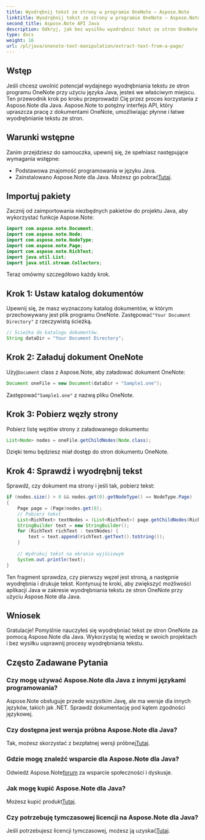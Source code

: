 ```yaml
---
title: Wyodrębnij tekst ze strony w programie OneNote — Aspose.Note
linktitle: Wyodrębnij tekst ze strony w programie OneNote — Aspose.Note
second_title: Aspose.Note API Java
description: Odkryj, jak bez wysiłku wyodrębnić tekst ze stron OneNote za pomocą Aspose.Note dla Java. Usprawnij swoje procesy dzięki temu kompleksowemu przewodnikowi krok po kroku.
type: docs
weight: 16
url: /pl/java/onenote-text-manipulation/extract-text-from-a-page/
---
```

## Wstęp
Jeśli chcesz uwolnić potencjał wydajnego wyodrębniania tekstu ze stron programu OneNote przy użyciu języka Java, jesteś we właściwym miejscu. Ten przewodnik krok po kroku przeprowadzi Cię przez proces korzystania z Aspose.Note dla Java. Aspose.Note to potężny interfejs API, który upraszcza pracę z dokumentami OneNote, umożliwiając płynne i łatwe wyodrębnianie tekstu ze stron.
## Warunki wstępne
Zanim przejdziesz do samouczka, upewnij się, że spełniasz następujące wymagania wstępne:
- Podstawowa znajomość programowania w języku Java.
-  Zainstalowano Aspose.Note dla Java. Możesz go pobrać[Tutaj](https://releases.aspose.com/note/java/).
## Importuj pakiety
Zacznij od zaimportowania niezbędnych pakietów do projektu Java, aby wykorzystać funkcje Aspose.Note:
```java
import com.aspose.note.Document;
import com.aspose.note.Node;
import com.aspose.note.NodeType;
import com.aspose.note.Page;
import com.aspose.note.RichText;
import java.util.List;
import java.util.stream.Collectors;
```
Teraz omówmy szczegółowo każdy krok.
## Krok 1: Ustaw katalog dokumentów
 Upewnij się, że masz wyznaczony katalog dokumentów, w którym przechowywany jest plik programu OneNote. Zastępować`"Your Document Directory"` z rzeczywistą ścieżką.
```java
// Ścieżka do katalogu dokumentów.
String dataDir = "Your Document Directory";
```
## Krok 2: Załaduj dokument OneNote
 Użyj`Document` class z Aspose.Note, aby załadować dokument OneNote:
```java
Document oneFile = new Document(dataDir + "Sample1.one");
```
 Zastępować`"Sample1.one"` z nazwą pliku OneNote.
## Krok 3: Pobierz węzły strony
Pobierz listę węzłów strony z załadowanego dokumentu:
```java
List<Node> nodes = oneFile.getChildNodes(Node.class);
```
Dzięki temu będziesz miał dostęp do stron dokumentu OneNote.
## Krok 4: Sprawdź i wyodrębnij tekst
Sprawdź, czy dokument ma strony i jeśli tak, pobierz tekst:
```java
if (nodes.size() > 0 && nodes.get(0).getNodeType() == NodeType.Page)
{
    Page page = (Page)nodes.get(0);
    // Pobierz tekst
    List<RichText> textNodes = (List<RichText>) page.getChildNodes(RichText.class);
    StringBuilder text = new StringBuilder();
    for (RichText richText : textNodes) {
        text = text.append(richText.getText().toString());
    }
    
    // Wydrukuj tekst na ekranie wyjściowym
    System.out.println(text);
}
```
Ten fragment sprawdza, czy pierwszy węzeł jest stroną, a następnie wyodrębnia i drukuje tekst.
Kontynuuj te kroki, aby zwiększyć możliwości aplikacji Java w zakresie wyodrębniania tekstu ze stron OneNote przy użyciu Aspose.Note dla Java.
## Wniosek
Gratulacje! Pomyślnie nauczyłeś się wyodrębniać tekst ze stron OneNote za pomocą Aspose.Note dla Java. Wykorzystaj tę wiedzę w swoich projektach i bez wysiłku usprawnij procesy wyodrębniania tekstu.
## Często Zadawane Pytania
### Czy mogę używać Aspose.Note dla Java z innymi językami programowania?
Aspose.Note obsługuje przede wszystkim Javę, ale ma wersje dla innych języków, takich jak .NET. Sprawdź dokumentację pod kątem zgodności językowej.
### Czy dostępna jest wersja próbna Aspose.Note dla Java?
 Tak, możesz skorzystać z bezpłatnej wersji próbnej[Tutaj](https://releases.aspose.com/).
### Gdzie mogę znaleźć wsparcie dla Aspose.Note dla Java?
 Odwiedź Aspose.Note[forum](https://forum.aspose.com/c/note/28) za wsparcie społeczności i dyskusje.
### Jak mogę kupić Aspose.Note dla Java?
 Możesz kupić produkt[Tutaj](https://purchase.aspose.com/buy).
### Czy potrzebuję tymczasowej licencji na Aspose.Note dla Java?
 Jeśli potrzebujesz licencji tymczasowej, możesz ją uzyskać[Tutaj](https://purchase.aspose.com/temporary-license/).